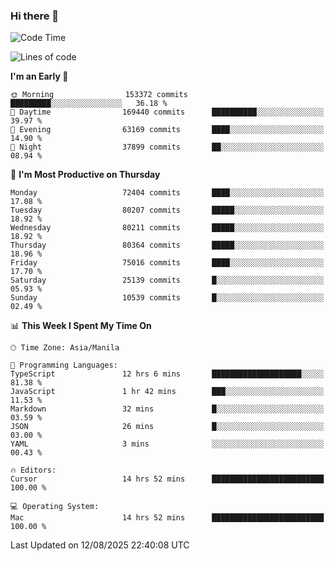 ### Hi there 👋

<!--START_SECTION:waka-->
![Code Time](http://img.shields.io/badge/Code%20Time-6%2C177%20hrs%2038%20mins-blue)

![Lines of code](https://img.shields.io/badge/From%20Hello%20World%20I%27ve%20Written-144.8%20million%20lines%20of%20code-blue)

**I'm an Early 🐤** 

```text
🌞 Morning                153372 commits      █████████░░░░░░░░░░░░░░░░   36.18 % 
🌆 Daytime                169440 commits      ██████████░░░░░░░░░░░░░░░   39.97 % 
🌃 Evening                63169 commits       ████░░░░░░░░░░░░░░░░░░░░░   14.90 % 
🌙 Night                  37899 commits       ██░░░░░░░░░░░░░░░░░░░░░░░   08.94 % 
```
📅 **I'm Most Productive on Thursday** 

```text
Monday                   72404 commits       ████░░░░░░░░░░░░░░░░░░░░░   17.08 % 
Tuesday                  80207 commits       █████░░░░░░░░░░░░░░░░░░░░   18.92 % 
Wednesday                80211 commits       █████░░░░░░░░░░░░░░░░░░░░   18.92 % 
Thursday                 80364 commits       █████░░░░░░░░░░░░░░░░░░░░   18.96 % 
Friday                   75016 commits       ████░░░░░░░░░░░░░░░░░░░░░   17.70 % 
Saturday                 25139 commits       █░░░░░░░░░░░░░░░░░░░░░░░░   05.93 % 
Sunday                   10539 commits       █░░░░░░░░░░░░░░░░░░░░░░░░   02.49 % 
```


📊 **This Week I Spent My Time On** 

```text
🕑︎ Time Zone: Asia/Manila

💬 Programming Languages: 
TypeScript               12 hrs 6 mins       ████████████████████░░░░░   81.38 % 
JavaScript               1 hr 42 mins        ███░░░░░░░░░░░░░░░░░░░░░░   11.53 % 
Markdown                 32 mins             █░░░░░░░░░░░░░░░░░░░░░░░░   03.59 % 
JSON                     26 mins             █░░░░░░░░░░░░░░░░░░░░░░░░   03.00 % 
YAML                     3 mins              ░░░░░░░░░░░░░░░░░░░░░░░░░   00.43 % 

🔥 Editors: 
Cursor                   14 hrs 52 mins      █████████████████████████   100.00 % 

💻 Operating System: 
Mac                      14 hrs 52 mins      █████████████████████████   100.00 % 
```


 Last Updated on 12/08/2025 22:40:08 UTC
<!--END_SECTION:waka-->


<!--
**rad182/rad182** is a ✨ _special_ ✨ repository because its `README.md` (this file) appears on your GitHub profile.

Here are some ideas to get you started:

- 🔭 I’m currently working on ...
- 🌱 I’m currently learning ...
- 👯 I’m looking to collaborate on ...
- 🤔 I’m looking for help with ...
- 💬 Ask me about ...
- 📫 How to reach me: ...
- 😄 Pronouns: ...
- ⚡ Fun fact: ...
-->
